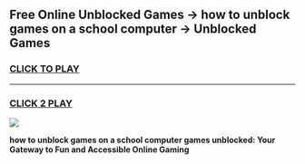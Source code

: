 
## Free Online Unblocked Games → how to unblock games on a school computer → Unblocked Games
<h3>
<a href="https://premium.freeplayer.one?title=how_to_unblock_games_on_a_school_computer&ref=21F">CLICK TO PLAY</a></h3>
<hr>

<h3>
<a href="https://premium.freeplayer.one?title=how_to_unblock_games_on_a_school_computer&ref=21F">CLICK 2 PLAY</a>
  
</h3>

<a href="https://premium.freeplayer.one?title=how_to_unblock_games_on_a_school_computer&ref=21F/"><img src="https://clearcache.store/games.png"></a>


**how to unblock games on a school computer games unblocked: Your Gateway to Fun and Accessible Online Gaming**
